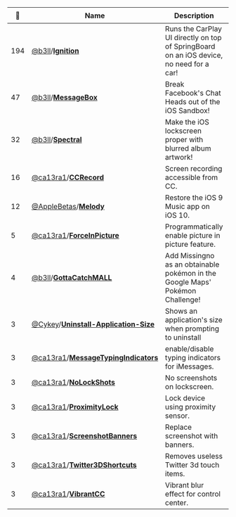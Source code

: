 |:star2: | Name | Description | 🌍|
|---|---|---|---|
|194|[@b3ll](https://github.com/b3ll)/[**Ignition**](https://github.com/b3ll/Ignition)|Runs the CarPlay UI directly on top of SpringBoard on an iOS device, no need for a car!||
|47|[@b3ll](https://github.com/b3ll)/[**MessageBox**](https://github.com/b3ll/MessageBox)|Break Facebook's Chat Heads out of the iOS Sandbox!||
|32|[@b3ll](https://github.com/b3ll)/[**Spectral**](https://github.com/b3ll/Spectral)|Make the iOS lockscreen proper with blurred album artwork!||
|16|[@ca13ra1](https://github.com/ca13ra1)/[**CCRecord**](https://github.com/ca13ra1/CCRecord)|Screen recording accessible from CC.||
|12|[@AppleBetas](https://github.com/AppleBetas)/[**Melody**](https://github.com/AppleBetas/Melody)|Restore the iOS 9 Music app on iOS 10.|[:arrow_upper_right:](https://repo.applebetas.co/depiction/co.dynastic.ios.tweak.melody/)|
|5|[@ca13ra1](https://github.com/ca13ra1)/[**ForceInPicture**](https://github.com/ca13ra1/ForceInPicture)|Programmatically enable picture in picture feature.||
|4|[@b3ll](https://github.com/b3ll)/[**GottaCatchMALL**](https://github.com/b3ll/GottaCatchMALL)|Add Missingno as an obtainable pokémon in the Google Maps' Pokémon Challenge!||
|3|[@Cykey](https://github.com/Cykey)/[**Uninstall-Application-Size**](https://github.com/Cykey/Uninstall-Application-Size)|Shows an application's size when prompting to uninstall||
|3|[@ca13ra1](https://github.com/ca13ra1)/[**MessageTypingIndicators**](https://github.com/ca13ra1/MessageTypingIndicators)|enable/disable typing indicators for iMessages.||
|3|[@ca13ra1](https://github.com/ca13ra1)/[**NoLockShots**](https://github.com/ca13ra1/NoLockShots)|No screenshots on lockscreen.||
|3|[@ca13ra1](https://github.com/ca13ra1)/[**ProximityLock**](https://github.com/ca13ra1/ProximityLock)|Lock device using proximity sensor.||
|3|[@ca13ra1](https://github.com/ca13ra1)/[**ScreenshotBanners**](https://github.com/ca13ra1/ScreenshotBanners)|Replace screenshot with banners.||
|3|[@ca13ra1](https://github.com/ca13ra1)/[**Twitter3DShortcuts**](https://github.com/ca13ra1/Twitter3DShortcuts)|Removes useless Twitter 3d touch items.||
|3|[@ca13ra1](https://github.com/ca13ra1)/[**VibrantCC**](https://github.com/ca13ra1/VibrantCC)|Vibrant blur effect for control center.||

